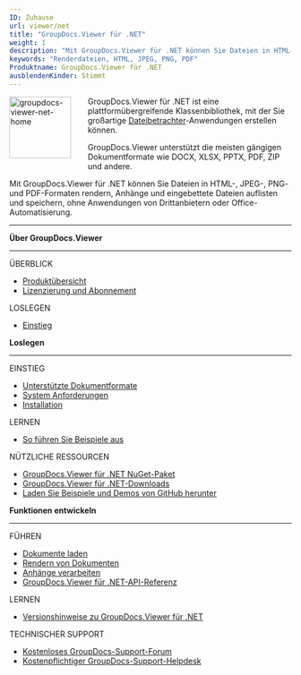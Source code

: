 ```yaml
---
ID: Zuhause
url: viewer/net
title: "GroupDocs.Viewer für .NET"
weight: 1
description: "Mit GroupDocs.Viewer für .NET können Sie Dateien in HTML-, JPEG-, PNG- und PDF-Formaten rendern, Anhänge und eingebettete Dateien auflisten und speichern, ohne Anwendungen von Drittanbietern oder Office-Automatisierung."
keywords: "Renderdateien, HTML, JPEG, PNG, PDF"
Produktname: GroupDocs.Viewer für .NET
ausblendenKinder: Stimmt
---
```

<img src="/viewer/net/images/home.png" alt="groupdocs-viewer-net-home" align="left" style="width:110px; margin: 0 30px 30px 0"/>

GroupDocs.Viewer für .NET ist eine plattformübergreifende Klassenbibliothek, mit der Sie großartige [Dateibetrachter](https://en.wikipedia.org/wiki/File_viewer)-Anwendungen erstellen können.

GroupDocs.Viewer unterstützt die meisten gängigen Dokumentformate wie DOCX, XLSX, PPTX, PDF, ZIP und andere.

Mit GroupDocs.Viewer für .NET können Sie Dateien in HTML-, JPEG-, PNG- und PDF-Formaten rendern, Anhänge und eingebettete Dateien auflisten und speichern, ohne Anwendungen von Drittanbietern oder Office-Automatisierung.

------

<div class="row">
<div class="col-md-4">
<p><b>Über GroupDocs.Viewer</b></p>
<hr><p>ÜBERBLICK</p></hr>
<ul>
<li><a href='{{< ref "product-overview" >}}'>Produktübersicht</a></li>
<li><a href='{{< ref "viewer/net/getting-started/licensing-and-subscription" >}}'>Lizenzierung und Abonnement</a></li>
</ul>
<p>LOSLEGEN</p>
<ul>
<li><a href='{{< ref "viewer/net/getting-started" >}}'>Einstieg</a></li>
</ul>
</div>
<div class="col-md-4">
<p><b>Loslegen</b></p>
<hr><p>EINSTIEG</p></hr>
<ul>
<li><a href='{{< ref "viewer/net/getting-started/supported-document-formats.md" >}}'>Unterstützte Dokumentformate</a></li>
<li><a href='{{< ref "viewer/net/getting-started/system-requirements.md" >}}'>System Anforderungen</a></li>
<li><a href='{{< ref "viewer/net/getting-started/installation.md" >}}'>Installation</a></li>
</ul>
<p>LERNEN</p>
<ul>
<li><a href='{{< ref "viewer/net/getting-started/how-to-run-examples" >}}'>So führen Sie Beispiele aus</a></li>
</ul>
<p>NÜTZLICHE RESSOURCEN</p>
<ul>
<li><a href="https://www.nuget.org/packages/GroupDocs.Viewer/">GroupDocs.Viewer für .NET NuGet-Paket</a></li>
</li><li><a href="https://downloads.groupdocs.com/viewer/net">GroupDocs.Viewer für .NET-Downloads</a></li>
<li><a href="https://github.com/groupdocs-viewer/GroupDocs.Viewer-for-.NET">Laden Sie Beispiele und Demos von GitHub herunter</a></li>
</ul>
</div>
<div class="col-md-4">
<p><b>Funktionen entwickeln</b></p>
<hr><p>FÜHREN</p></hr>
<ul>
<li><a href='{{< ref "viewer/net/developer-guide/loading-documents" >}}'>Dokumente laden</a></li>
<li><a href='{{< ref "viewer/net/developer-guide/rendering-documents" >}}'>Rendern von Dokumenten</a></li>
<li><a href='{{< ref "viewer/net/developer-guide/processing-attachments" >}}'>Anhänge verarbeiten</a></li>
<li><a href="https://apireference.groupdocs.com/viewer/net">GroupDocs.Viewer für .NET-API-Referenz</a></li>
</ul>
<p>LERNEN</p>
<ul>
<li><a href='{{< ref "viewer/net/release-notes" >}}'>Versionshinweise zu GroupDocs.Viewer für .NET</a></li>
</ul>
<p>TECHNISCHER SUPPORT</p>
<ul>
<li><a href="https://forum.groupdocs.com/">Kostenloses GroupDocs-Support-Forum</a></li>
<li><a href="https://helpdesk.groupdocs.com/">Kostenpflichtiger GroupDocs-Support-Helpdesk</a></li>
</ul>
</div>
</div>

